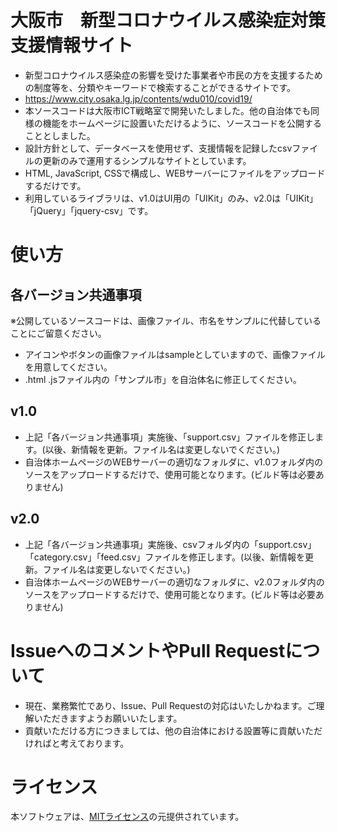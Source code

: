 # 大阪市　新型コロナウイルス感染症対策支援情報サイト

- 新型コロナウイルス感染症の影響を受けた事業者や市民の方を支援するための制度等を、分類やキーワードで検索することができるサイトです。
- https://www.city.osaka.lg.jp/contents/wdu010/covid19/
- 本ソースコードは大阪市ICT戦略室で開発いたしました。他の自治体でも同様の機能をホームページに設置いただけるように、ソースコードを公開することとしました。
- 設計方針として、データベースを使用せず、支援情報を記録したcsvファイルの更新のみで運用するシンプルなサイトとしています。
- HTML, JavaScript, CSSで構成し、WEBサーバーにファイルをアップロードするだけです。
- 利用しているライブラリは、v1.0はUI用の「UIKit」のみ、v2.0は「UIKit」「jQuery」「jquery-csv」です。

# 使い方
## 各バージョン共通事項
※公開しているソースコードは、画像ファイル、市名をサンプルに代替していることにご留意ください。
- アイコンやボタンの画像ファイルはsampleとしていますので、画像ファイルを用意してください。
- .html .jsファイル内の「サンプル市」を自治体名に修正してください。
## v1.0
- 上記「各バージョン共通事項」実施後、「support.csv」ファイルを修正します。(以後、新情報を更新。ファイル名は変更しないでください。)
- 自治体ホームページのWEBサーバーの適切なフォルダに、v1.0フォルダ内のソースをアップロードするだけで、使用可能となります。(ビルド等は必要ありません)
## v2.0
- 上記「各バージョン共通事項」実施後、csvフォルダ内の「support.csv」「category.csv」「feed.csv」ファイルを修正します。(以後、新情報を更新。ファイル名は変更しないでください。)
- 自治体ホームページのWEBサーバーの適切なフォルダに、v2.0フォルダ内のソースをアップロードするだけで、使用可能となります。(ビルド等は必要ありません)

# IssueへのコメントやPull Requestについて

- 現在、業務繁忙であり、Issue、Pull Requestの対応はいたしかねます。ご理解いただきますようお願いいたします。
- 貢献いただける方につきましては、他の自治体における設置等に貢献いただければと考えております。

# ライセンス
本ソフトウェアは、[MITライセンス](/LICENCE.txt)の元提供されています。
